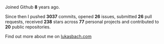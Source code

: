 Joined Github **8** years ago.

Since then I pushed **3037** commits, opened **26** issues, submitted **26** pull requests, received **238** stars across **77** personal projects and contributed to **20** public repositories.

Find out more about me on [lukasbach.com](https://lukasbach.com)
